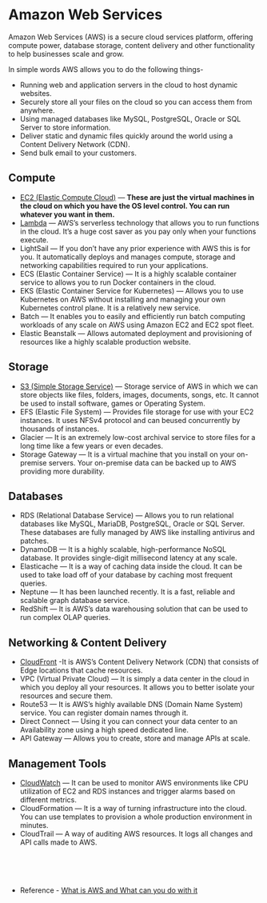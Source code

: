 # Amazon Web Services

Amazon Web Services (AWS) is a secure cloud services platform, offering compute power, database storage, content delivery and other functionality to help businesses scale and grow.
   
In simple words AWS allows you to do the following things-
* Running web and application servers in the cloud to host dynamic websites.
* Securely store all your files on the cloud so you can access them from anywhere.
* Using managed databases like MySQL, PostgreSQL, Oracle or SQL Server to store information.
* Deliver static and dynamic files quickly around the world using a Content Delivery Network (CDN).
* Send bulk email to your customers.

## Compute
* <ins>EC2 (Elastic Compute Cloud)</ins> — **These are just the virtual machines in the cloud on which you have the OS level control. You can run whatever you want in them.**
* <ins>Lambda</ins> — AWS’s serverless technology that allows you to run functions in the cloud. It’s a huge cost saver as you pay only when your functions execute.
* LightSail — If you don’t have any prior experience with AWS this is for you. It automatically deploys and manages compute, storage and networking capabilities required to run your applications.
* ECS (Elastic Container Service) — It is a highly scalable container service to allows you to run Docker containers in the cloud.
* EKS (Elastic Container Service for Kubernetes) — Allows you to use Kubernetes on AWS without installing and managing your own Kubernetes control plane. It is a relatively new service.
* Batch — It enables you to easily and efficiently run batch computing workloads of any scale on AWS using Amazon EC2 and EC2 spot fleet.
* Elastic Beanstalk — Allows automated deployment and provisioning of resources like a highly scalable production website.

## Storage
* <ins>S3 (Simple Storage Service)</ins> — Storage service of AWS in which we can store objects like files, folders, images, documents, songs, etc. It cannot be used to install software, games or Operating System.
* EFS (Elastic File System) — Provides file storage for use with your EC2 instances. It uses NFSv4 protocol and can beused concurrently by thousands of instances.
* Glacier — It is an extremely low-cost archival service to store files for a long time like a few years or even decades.
* Storage Gateway — It is a virtual machine that you install on your on-premise servers. Your on-premise data can be backed up to AWS providing more durability.

## Databases
* RDS (Relational Database Service) — Allows you to run relational databases like MySQL, MariaDB, PostgreSQL, Oracle or SQL Server. These databases are fully managed by AWS like installing antivirus and patches.
* DynamoDB — It is a highly scalable, high-performance NoSQL database. It provides single-digit millisecond latency at any scale.
* Elasticache — It is a way of caching data inside the cloud. It can be used to take load off of your database by caching most frequent queries.
* Neptune — It has been launched recently. It is a fast, reliable and scalable graph database service.
* RedShift — It is AWS’s data warehousing solution that can be used to run complex OLAP queries.

## Networking & Content Delivery
* <ins>CloudFront</ins> -It is AWS’s Content Delivery Network (CDN) that consists of Edge locations that cache resources.
* VPC (Virtual Private Cloud) — It is simply a data center in the cloud in which you deploy all your resources. It allows you to better isolate your resources and secure them.
* Route53 — It is AWS’s highly available DNS (Domain Name System) service. You can register domain names through it.
* Direct Connect — Using it you can connect your data center to an Availability zone using a high speed dedicated line.
* API Gateway — Allows you to create, store and manage APIs at scale.

## Management Tools
* <ins>CloudWatch</ins> — It can be used to monitor AWS environments like CPU utilization of EC2 and RDS instances and trigger alarms based on different metrics.
* CloudFormation — It is a way of turning infrastructure into the cloud. You can use templates to provision a whole production environment in minutes.
* CloudTrail — A way of auditing AWS resources. It logs all changes and API calls made to AWS.

<br/>
<br/>
<br/>

* Reference - [What is AWS and What can you do with it](https://blog.usejournal.com/what-is-aws-and-what-can-you-do-with-it-395b585b03c)